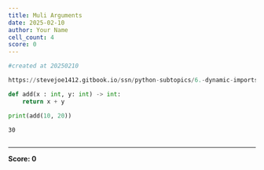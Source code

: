 ```yaml
---
title: Muli Arguments
date: 2025-02-10
author: Your Name
cell_count: 4
score: 0
---
```


```python
#created at 20250210
```


```python
https://stevejoe1412.gitbook.io/ssn/python-subtopics/6.-dynamic-imports
```


```python
def add(x : int, y: int) -> int:
    return x + y

print(add(10, 20))
```

    30



```python

```


---
**Score: 0**
